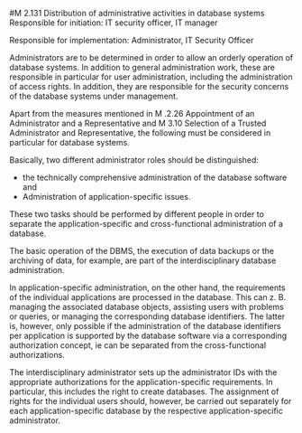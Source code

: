 #M 2.131 Distribution of administrative activities in database systems
Responsible for initiation: IT security officer, IT manager

Responsible for implementation: Administrator, IT Security Officer

Administrators are to be determined in order to allow an orderly operation of database systems. In addition to general administration work, these are responsible in particular for user administration, including the administration of access rights. In addition, they are responsible for the security concerns of the database systems under management.

Apart from the measures mentioned in M .2.26 Appointment of an Administrator and a Representative and M 3.10 Selection of a Trusted Administrator and Representative, the following must be considered in particular for database systems.

Basically, two different administrator roles should be distinguished:

* the technically comprehensive administration of the database software and
* Administration of application-specific issues.


These two tasks should be performed by different people in order to separate the application-specific and cross-functional administration of a database.

The basic operation of the DBMS, the execution of data backups or the archiving of data, for example, are part of the interdisciplinary database administration.

In application-specific administration, on the other hand, the requirements of the individual applications are processed in the database. This can z. B. managing the associated database objects, assisting users with problems or queries, or managing the corresponding database identifiers. The latter is, however, only possible if the administration of the database identifiers per application is supported by the database software via a corresponding authorization concept, ie can be separated from the cross-functional authorizations.

The interdisciplinary administrator sets up the administrator IDs with the appropriate authorizations for the application-specific requirements. In particular, this includes the right to create databases. The assignment of rights for the individual users should, however, be carried out separately for each application-specific database by the respective application-specific administrator.



